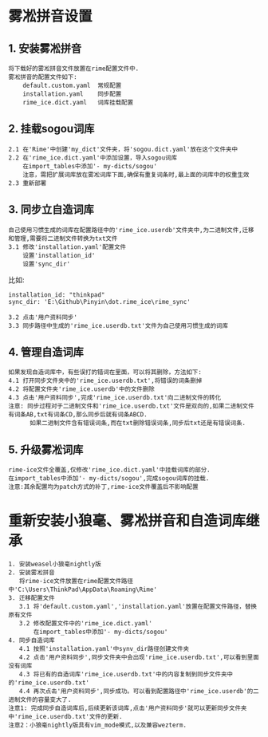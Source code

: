 # 雾凇拼音设置
## 1. 安装雾凇拼音
    将下载好的雾凇拼音文件放置在rime配置文件中.
    雾凇拼音的配置文件如下:
        default.custom.yaml  常规配置
        installation.yaml    同步配置
        rime_ice.dict.yaml   词库挂载配置

## 2. 挂载sogou词库
    2.1 在'Rime'中创建'my_dict'文件夹，将'sogou.dict.yaml'放在这个文件夹中
    2.2 在'rime_ice.dict.yaml'中添加设置，导入sogou词库  
        在import_tables中添加'- my-dicts/sogou'  
        注意，需把扩展词库放在雾凇词库下面,确保有重复词条时,最上面的词库中的权重生效  
    2.3 重新部署  

## 3. 同步立自造词库
    自己使用习惯生成的词库在配置路径中的'rime_ice.userdb'文件夹中,为二进制文件,迁移和管理,需要将二进制文件转换为txt文件  
    3.1 修改'installation.yaml'配置文件  
        设置'installation_id'  
        设置'sync_dir'  

 比如:  
     
    installation_id: "thinkpad"  
    sync_dir: 'E:\Github\Pinyin\dot.rime_ice\rime_sync'  
 
    3.2 点击'用户资料同步'  
    3.3 同步路径中生成的'rime_ice.userdb.txt'文件为自己使用习惯生成的词库  

## 4. 管理自造词库
    如果发现自造词库中，有些误打的错词在里面，可以将其删除，方法如下:  
    4.1 打开同步文件夹中的'rime_ice.userdb.txt',将错误的词条删掉  
    4.2 将配置文件夹'rime_ice.userdb'中的文件删除  
    4.3 点击'用户资料同步',完成'rime_ice.userdb.txt'向二进制文件的转化  
    注意: 同步过程对于二进制文件和'rime_ice.userdb.txt'文件是双向的,如果二进制文件有词条AB,txt有词条CD,那么同步后就有词条ABCD.  
          如果二进制文件含有错误词条,而在txt删除错误词条,同步后txt还是有错误词条.  

## 5. 升级雾凇词库
    rime-ice文件全覆盖,仅修改'rime_ice.dict.yaml'中挂载词库的部分.
    在import_tables中添加'- my-dicts/sogou',完成sogou词库的挂载.
    注意:其余配置均为patch方式的补丁,rime-ice文件覆盖后不影响配置  

# 重新安装小狼毫、雾凇拼音和自造词库继承
    1. 安装weasel小狼毫nightly版  
    2. 安装雾凇拼音  
       将rime-ice文件放置在rime配置文件路径中'C:\Users\ThinkPad\AppData\Roaming\Rime'  
    3. 迁移配置文件  
       3.1 将'default.custom.yaml','installation.yaml'放置在配置文件路径，替换原有文件  
       3.2 修改配置文件中的'rime_ice.dict.yaml'  
           在import_tables中添加'- my-dicts/sogou'  
    4. 同步自造词库  
       4.1 按照'installation.yaml'中synv_dir路径创建文件夹  
       4.2 点击'用户资料同步',同步文件夹中会出现'rime_ice.userdb.txt',可以看到里面没有词库  
       4.3 将已有的自造词库'rime_ice.userdb.txt'中的内容复制到同步文件夹中的'rime_ice.userdb.txt'  
       4.4 再次点击'用户资料同步',同步成功。可以看到配置路径中'rime_ice.userdb'的二进制文件的容量变大了.  
    注意1: 完成同步自造词库后,后续更新该词库,点击'用户资料同步'就可以更新同步文件夹中'rime_ice.userdb.txt'文件的更新.  
    注意2：小狼毫nightly版具有vim_mode模式,以及兼容wezterm.

